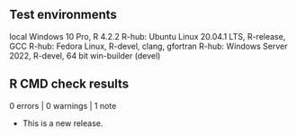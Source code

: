 ## Test environments

local Windows 10 Pro, R 4.2.2
R-hub: Ubuntu Linux 20.04.1 LTS, R-release, GCC
R-hub: Fedora Linux, R-devel, clang, gfortran
R-hub: Windows Server 2022, R-devel, 64 bit
win-builder (devel)

## R CMD check results

0 errors | 0 warnings | 1 note

* This is a new release.
